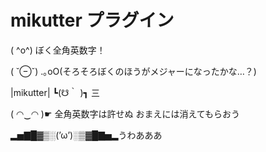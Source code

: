 # mikutter プラグイン
( ^o^) ぼく全角英数字！

( ˘⊖˘) .｡oO(そろそろぼくのほうがメジャーになったかな…？)

|mikutter| ┗(☋｀ )┓ 三

( ◠‿◠ )☛ 全角英数字は許せぬ おまえには消えてもらおう

▂▅▇█▓▒░(’ω’)░▒▓█▇▅▂うわあああ
